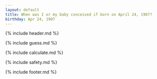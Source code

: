 ```yaml
---
layout: default
title: When was I or my baby conceived if born on April 24, 1907?
birthday: Apr 24, 1907
---
```


{% include header.md %}

{% include guess.md %}

{% include calculate.md %}

{% include safety.md %}

{% include footer.md %}



